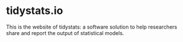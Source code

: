 # tidystats.io

This is the website of tidystats: a software solution to help researchers share and report the output of statistical models.
